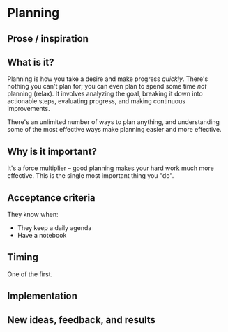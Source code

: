 # Planning

## Prose / inspiration
## What is it?

Planning is how you take a desire and make progress _quickly_. There's nothing you can't plan for; you can even plan to spend some time _not_ planning (relax). It involves analyzing the goal, breaking it down into actionable steps, evaluating progress, and making continuous improvements.

There's an unlimited number of ways to plan anything, and understanding some of the most effective ways make planning easier and more effective.


## Why is it important?

It's a force multiplier – good planning makes your hard work much more effective. This is the single most important thing you "do".


## Acceptance criteria

They know when:

* They keep a daily agenda
* Have a notebook


## Timing

One of the first.

## Implementation
## New ideas, feedback, and results